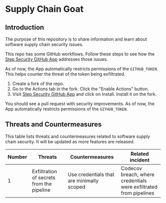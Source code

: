 # Supply Chain Goat

## Introduction

The purpose of this repository is to share information and learn about software supply chain security issues. 

This repo has some GitHub workflows. Follow these steps to see how the [Step Security GitHub App](https://github.com/apps/step-security) addresses those issues. 

As of now, the App automatically restricts permissions of the `GITHUB_TOKEN`. This helps counter the threat of the token being exfiltrated. 

1. Create a fork of the repo.
2. Go to the Actions tab in the fork. Click the "Enable Actions" button. 
3. Visit [Step Security GitHub App](https://github.com/apps/step-security) and click on Install. Install it on the fork. 

You should see a pull request with security improvements. As of now, the App automatically restricts permissions of the `GITHUB_TOKEN`. 

## Threats and Countermeasures

This table lists threats and countermeasures related to software supply chain security. It will be updated as more features are released. 

Number | Threats  | Countermeasures  | Related incident
-------|--------- |------------------|----------------
1      |Exfiltration of secrets from the pipeline | Use credentials that are minimally scoped | Codecov breach, where credentials were exfiltrated from pipelines
